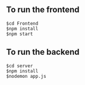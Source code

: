 ## To run the frontend
```
$cd Frontend
$npm install
$npm start
```

## To run the backend
```
$cd server
$npm install
$nodemon app.js
```
